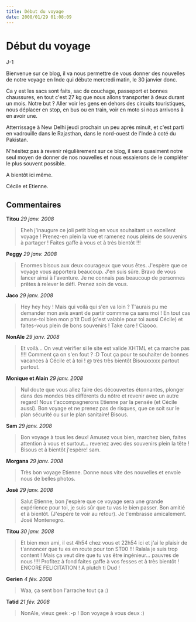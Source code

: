 ```yaml
---
title: Début du voyage
date: 2008/01/29 01:08:09
---
```


# Début du voyage

J-1

Bienvenue sur ce blog, il va nous permettre de vous donner des nouvelles de notre voyage en Inde qui débute mercredi matin, le 30 janvier donc.

Ca y est les sacs sont faits, sac de couchage, passeport et bonnes chaussures, en tout c'est 27 kg que nous allons transporter à deux durant un mois. Notre but ? Aller voir les gens en dehors des circuits touristiques, nous déplacer en stop, en bus ou en train, voir en moto si nous arrivons à en avoir une.

Atterrissage à New Delhi jeudi prochain un peu après minuit, et c'est parti en vadrouille dans le Rajasthan, dans le nord-ouest de l'Inde à coté du Pakistan.

N'hésitez pas à revenir régulièrement sur ce blog, il sera quasiment notre seul moyen de donner de nos nouvelles et nous essaierons de le compléter le plus souvent possible.

A bientôt ici même.

Cécile et Etienne.

## Commentaires

__Titou__ _29 janv. 2008_
> Eheh j'inaugure ce joli petit blog en vous souhaitant un excellent voyage ! Prenez-en plein la vue et ramenez nous pleins de souvenirs à partager ! Faites gaffe à vous et à très bientôt !!!

__Peggy__ _29 janv. 2008_
> Enormes bisous aux deux courageux que vous êtes. J'espère que ce voyage vous apportera beaucoup. J'en suis sûre. Bravo de vous lancer ainsi à l'aventure. Je ne connais pas beaucoup de personnes prêtes à relever le défi. Prenez soin de vous.

__Jaco__ _29 janv. 2008_
> Hey hey hey !
Mais qui voilà qui s'en va loin ? T'aurais pu me demander mon avis avant de partir commme ça sans moi !
En tout cas amuse-toi bien mon p'tit Dud (c'est valable pour toi aussi Cécile) et faites-vous plein de bons souvenirs !
Take care !
Ciaooo.

__NonAle__ _29 janv. 2008_
> Et voilà... On veut vérifier si le site est valide XHTML et ça marche pas !!!! Comment ça on s'en fout ? :D
Tout ça pour te souhaiter de bonnes vacances à Cécile et à toi !
@ très très bientôt
Bisouxxxxx partout partout.

__Monique et Alain__ _29 janv. 2008_
> Nul doute que vous allez faire des découvertes étonnantes, plonger dans des mondes très différents du nôtre et revenir avec un autre regard! Nous t'accompagnerons Etienne par la pensée (et Cécile aussi). Bon voyage et ne prenez pas de risques, que ce soit sur le plan sécurité ou sur le plan sanitaire!
Bisous.

__Sam__ _29 janv. 2008_
> Bon voyage à tous les deux!
Amusez vous bien, marchez bien, faites attention à vous et surtout... revenez avec des souvenirs plein la tête !
Bisous et à bientôt j'espère!
sam.

__Morgana__ _29 janv. 2008_
> Très bon voyage Etienne. Donne nous vite des nouvelles et envoie nous de belles photos.

__José__ _29 janv. 2008_
> Salut Etienne, bon j'espère que ce voyage sera une grande expérience pour toi, je suis sûr que tu vas le bien passer.
Bon amitié et à bientôt. (J'espère te voir au retour).
Je t'embrasse amicalement. José Montenegro.

__Titou__ _30 janv. 2008_
> Et bien mon ami, il est 4h54 chez vous et 22h54 ici et j'ai le plaisir de t'annoncer que tu es en route pour ton ST00 !!! Ralala je suis trop content ! Mais ça veut dire que tu vas être ingénieur... pauvres de nous !!!! Profitez à fond faites gaffe à vos fesses et à très bientôt ! ENCORE FELICITATION ! A plutch ti Dud !

__Gerien__ _4 fév. 2008_
> Waa, ça sent bon l'arrache tout ça :)

__Tatid__ _21 fév. 2008_
> NonAle, vieux geek :-p !
Bon voyage à vous deux :)

